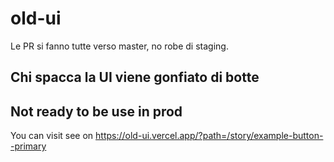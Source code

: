 # old-ui
Le PR si fanno tutte verso master, no robe di staging.

## Chi spacca la UI viene gonfiato di botte

## Not ready to be use in prod
You can visit see on
https://old-ui.vercel.app/?path=/story/example-button--primary